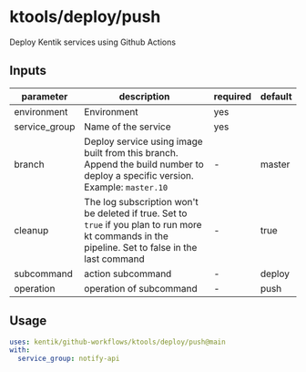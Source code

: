 # ktools/deploy/push

Deploy Kentik services using Github Actions

## Inputs

| parameter| description | required | default |
| - | - | - | - |
| environment | Environment |  yes  | 
| service_group | Name of the service |  yes  | 
| branch | Deploy service using image built from this branch. Append the build number to deploy a specific version. Example: `master.10` |  -  | master
| cleanup | The log subscription won't be deleted if true. Set to `true` if you plan to run more kt commands in the pipeline. Set to false in the last command |  -  | true
| subcommand | action subcommand |  -  | deploy
| operation | operation of subcommand |  -  | push



## Usage

```yaml
uses: kentik/github-workflows/ktools/deploy/push@main
with:
  service_group: notify-api

```